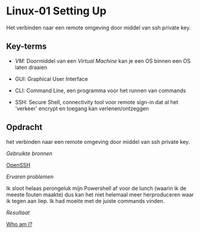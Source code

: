 **Linux-01 Setting Up**
===

Het verbinden naar een remote omgeving door middel van ssh private key.

**Key-terms**
---

- *VM:* Doormiddel van een *Virtual Machine* kan je een OS binnen een OS laten draaien

- GUI: Graphical User Interface

- CLI: Command Line, een programma voor het runnen van commands

- SSH: Secure Shell, connectivity tool voor remote sign-in dat al het 'verkeer' encrypt en toegang kan verlenen/ontzeggen

**Opdracht**
---
het verbinden naar een remote omgeving door middel van ssh private key.

*Gebruikte bronnen*

[OpenSSH](https://learn.microsoft.com/en-us/windows-server/administration/openssh/openssh_install_firstuse?tabs=gui)

*Ervaren problemen*

Ik sloot helaas perongeluk mijn Powershell af voor de lunch (waarin ik de meeste fouten maakte) dus kan het niet helemaal meer herproduceren waar ik tegen aan liep. Ik had moeite met de juiste commands vinden. 

*Resultaat*

[Who am I?](../00_includes/whoami.png)


